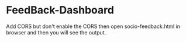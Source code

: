 # FeedBack-Dashboard

 Add CORS but don't enable the CORS then open socio-feedback.html in browser and then you will see the output.
